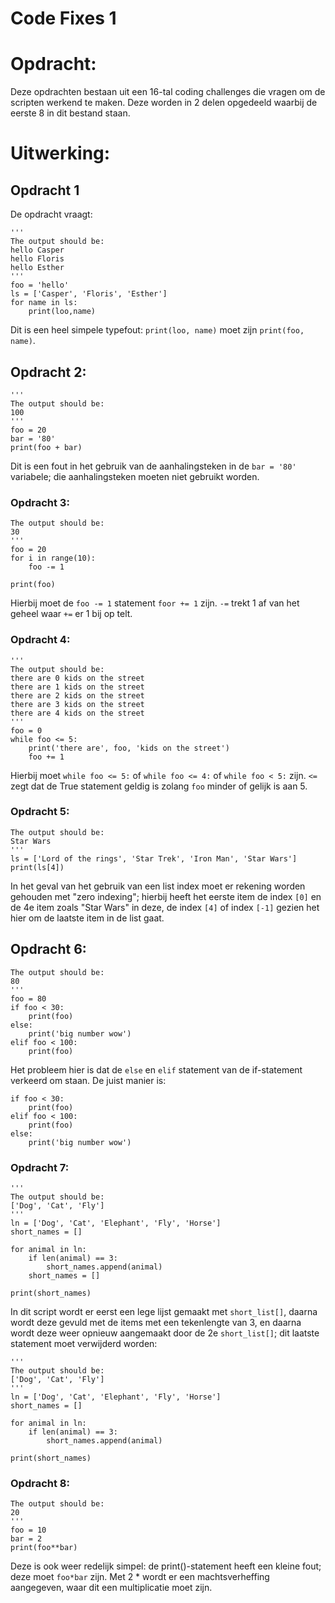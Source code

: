 # Code Fixes 1

# Opdracht:
Deze opdrachten bestaan uit een 16-tal coding challenges die vragen om de scripten werkend te maken.
Deze worden in 2 delen opgedeeld waarbij de eerste 8 in dit bestand staan.
# Uitwerking:

## Opdracht 1

De opdracht vraagt:
``` 
'''
The output should be:
hello Casper
hello Floris
hello Esther
'''
foo = 'hello'
ls = ['Casper', 'Floris', 'Esther']
for name in ls:
	print(loo,name)
```

Dit is een heel simpele typefout: ```print(loo, name)``` moet zijn ```print(foo, name)```.

## Opdracht 2:

```
'''
The output should be:
100
'''
foo = 20
bar = '80'
print(foo + bar)
```
Dit is een fout in het gebruik van de aanhalingsteken in de ```bar = '80'``` variabele; die aanhalingsteken moeten niet gebruikt worden.

### Opdracht 3:

```'''
The output should be:
30
'''
foo = 20
for i in range(10):
	foo -= 1

print(foo)

```
Hierbij moet de ```foo -= 1``` statement ```foor += 1``` zijn. ```-=``` trekt 1 af van het geheel waar ```+=``` er 1 bij op telt.

### Opdracht 4:
```
'''
The output should be:
there are 0 kids on the street
there are 1 kids on the street
there are 2 kids on the street
there are 3 kids on the street
there are 4 kids on the street
'''
foo = 0
while foo <= 5:
	print('there are', foo, 'kids on the street')
	foo += 1
```

Hierbij moet ```while foo <= 5:``` of ```while foo <= 4:``` of ```while foo < 5:``` zijn. ```<=``` zegt dat de True statement geldig is zolang ```foo``` minder of gelijk is aan 5.

### Opdracht 5:
```'''
The output should be:
Star Wars
'''
ls = ['Lord of the rings', 'Star Trek', 'Iron Man', 'Star Wars']
print(ls[4])

```

In het geval van het gebruik van een list index moet er rekening worden gehouden met "zero indexing"; hierbij heeft het eerste item de index ```[0]``` en de 4e item zoals "Star Wars" in deze, de index ```[4]``` of index ```[-1]``` gezien het hier om de laatste item in de list gaat.


## Opdracht 6:

```'''
The output should be:
80
'''
foo = 80
if foo < 30:
	print(foo)
else:
	print('big number wow')
elif foo < 100:
	print(foo)
```

Het probleem hier is dat de ```else``` en ```elif``` statement van de if-statement verkeerd om staan.
De juist manier is:

```foo = 80
if foo < 30:
	print(foo)
elif foo < 100:
	print(foo)
else:
	print('big number wow')
```

### Opdracht 7:
```
'''
The output should be:
['Dog', 'Cat', 'Fly']
'''
ln = ['Dog', 'Cat', 'Elephant', 'Fly', 'Horse']
short_names = []

for animal in ln:
	if len(animal) == 3:
		short_names.append(animal)
	short_names = []

print(short_names)
```

In dit script wordt er eerst een lege lijst gemaakt met ```short_list[]```, daarna wordt deze gevuld met de items met een tekenlengte van 3, en daarna wordt deze weer opnieuw aangemaakt door de 2e ```short_list[]```; dit laatste statement moet verwijderd worden:

```
'''
The output should be:
['Dog', 'Cat', 'Fly']
'''
ln = ['Dog', 'Cat', 'Elephant', 'Fly', 'Horse']
short_names = []

for animal in ln:
	if len(animal) == 3:
		short_names.append(animal)

print(short_names)
```

### Opdracht 8:
```'''
The output should be:
20
'''
foo = 10
bar = 2
print(foo**bar)
```

Deze is ook weer redelijk simpel: de print()-statement heeft een kleine fout; deze moet ```foo*bar``` zijn. Met 2 * wordt er een machtsverheffing aangegeven, waar dit een multiplicatie moet zijn.



